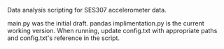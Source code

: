 Data analysis scripting for SES307 accelerometer data. 

main.py was the initial draft.
pandas implimentation.py is the current working version.
When running, update config.txt with appropriate paths and config.txt's reference in the script.
